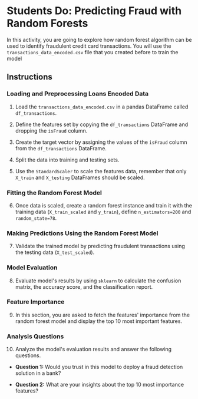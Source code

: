 # Students Do: Predicting Fraud with Random Forests

In this activity, you are going to explore how random forest algorithm can be used to identify fraudulent credit card transactions. You will use the `transactions_data_encoded.csv` file that you created before to train the model

## Instructions

### Loading and Preprocessing Loans Encoded Data

1. Load the `transactions_data_encoded.csv` in a pandas DataFrame called `df_transactions`.

2. Define the features set by copying the `df_transactions` DataFrame and dropping the `isFraud` column.

3. Create the target vector by assigning the values of the `isFraud` column from the `df_transactions` DataFrame.

4. Split the data into training and testing sets.

5. Use the `StandardScaler` to scale the features data, remember that only `X_train` and `X_testing` DataFrames should be scaled.

### Fitting the Random Forest Model

6. Once data is scaled, create a random forest instance and train it with the training data (`X_train_scaled` and `y_train`), define `n_estimators=200` and `random_state=78`.

### Making Predictions Using the Random Forest Model

7. Validate the trained model by predicting fraudulent transactions using the testing data (`X_test_scaled`).

### Model Evaluation

8. Evaluate model's results by using `sklearn` to calculate the confusion matrix, the accuracy score, and the classification report.

### Feature Importance

9. In this section, you are asked to fetch the features' importance from the random forest model and display the top 10 most important features.

### Analysis Questions

10. Analyze the model's evaluation results and answer the following questions.

* **Question 1:** Would you trust in this model to deploy a fraud detection solution in a bank?

* **Question 2:** What are your insights about the top 10 most importance features?
